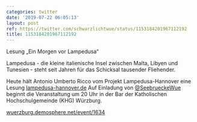 ```yaml
---
categories: twitter
date: '2019-07-22 06:05:13'
layout: post
ref: https://twitter.com/schwarzlichtwue/status/1153184201967112192
title: 1153184201967112192
---
```

Lesung „Ein Morgen vor Lampedusa“



Lampedusa - die kleine italienische Insel zwischen Malta, Libyen und Tunesien - steht seit Jahren für das Schicksal tausender Fliehender.



Heute hält Antonio Umberto Ricco vom Projekt Lampedusa-Hannover eine Lesung [lampedusa-hannover.de](https://www.lampedusa-hannover.de/)
Auf Einladung von [@SeebrueckeWue](https://twitter.com/SeebrueckeWue) beginnt die Veranstaltung um 20 Uhr in der Bar der Katholischen Hochschulgemeinde (KHG) Würzburg.



[wuerzburg.demosphere.net/event/1634](https://wuerzburg.demosphere.net/event/1634)